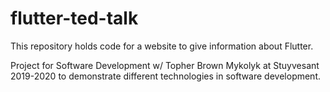 # flutter-ted-talk

This repository holds code for a website to give information about Flutter.

Project for Software Development w/ Topher Brown Mykolyk at Stuyvesant 2019-2020 to demonstrate different technologies in software development.

